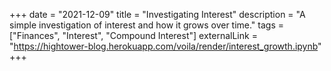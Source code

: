 +++
date = "2021-12-09"
title = "Investigating Interest"
description = "A simple investigation of interest and how it grows over time."
tags = ["Finances", "Interest", "Compound Interest"]
externalLink = "https://hightower-blog.herokuapp.com/voila/render/interest_growth.ipynb"
+++
